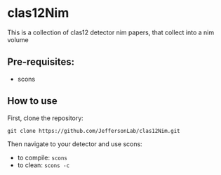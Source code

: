 # clas12Nim

This is a collection of clas12 detector nim papers, that collect into a nim volume

Pre-requisites:
-----------------

- scons


How to use
-------------

First, clone the repository: 

```git clone https://github.com/JeffersonLab/clas12Nim.git```

Then navigate to your detector and use scons:

- to compile: ```scons```
- to clean:  ```scons -c```

